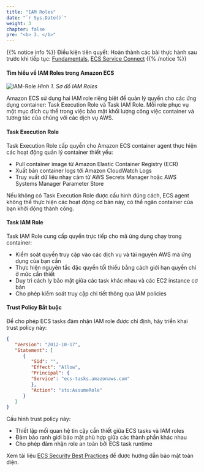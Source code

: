 ```yaml
---
title: "IAM Roles"
date: "`r Sys.Date()`"
weight: 3
chapter: false
pre: "<b> 3. </b>"
---
```


{{% notice info %}}
Điều kiện tiên quyết: Hoàn thành các bài thực hành sau trước khi tiếp tục: [Fundamentals](https://aws-fcj-ecs-workshop.github.io/Amazon-ECS-Immersion-Day/fundamentals/), [ECS Service Connect](https://aws-fcj-ecs-workshop.github.io/Amazon-ECS-Immersion-Day/networking/ecs-service-connect)
{{% /notice %}}

#### Tìm hiểu về IAM Roles trong Amazon ECS

![IAM-Role](/images/3-iam-roles/ECS-Lab-Networking-IAM-Role.png)
*Hình 1. Sơ đồ IAM Roles*

Amazon ECS sử dụng hai IAM role riêng biệt để quản lý quyền cho các ứng dụng container: Task Execution Role và Task IAM Role. Mỗi role phục vụ một mục đích cụ thể trong việc bảo mật khối lượng công việc container và tương tác của chúng với các dịch vụ AWS.

#### Task Execution Role

Task Execution Role cấp quyền cho Amazon ECS container agent thực hiện các hoạt động quản lý container thiết yếu:

- Pull container image từ Amazon Elastic Container Registry (ECR)
- Xuất bản container logs tới Amazon CloudWatch Logs
- Truy xuất dữ liệu nhạy cảm từ AWS Secrets Manager hoặc AWS Systems Manager Parameter Store

Nếu không có Task Execution Role được cấu hình đúng cách, ECS agent không thể thực hiện các hoạt động cơ bản này, có thể ngăn container của bạn khởi động thành công.

#### Task IAM Role

Task IAM Role cung cấp quyền trực tiếp cho mã ứng dụng chạy trong container:

- Kiểm soát quyền truy cập vào các dịch vụ và tài nguyên AWS mà ứng dụng của bạn cần
- Thực hiện nguyên tắc đặc quyền tối thiểu bằng cách giới hạn quyền chỉ ở mức cần thiết
- Duy trì cách ly bảo mật giữa các task khác nhau và các EC2 instance cơ bản
- Cho phép kiểm soát truy cập chi tiết thông qua IAM policies

#### Trust Policy Bắt buộc

Để cho phép ECS tasks đảm nhận IAM role được chỉ định, hãy triển khai trust policy này:

```json
{
   "Version": "2012-10-17",
   "Statement": [
      {
         "Sid": "",
         "Effect": "Allow",
         "Principal": {
         "Service": "ecs-tasks.amazonaws.com"
         },
         "Action": "sts:AssumeRole"
      }
   ]
}
```

Cấu hình trust policy này:
- Thiết lập mối quan hệ tin cậy cần thiết giữa ECS tasks và IAM roles
- Đảm bảo ranh giới bảo mật phù hợp giữa các thành phần khác nhau
- Cho phép đảm nhận role an toàn bởi ECS task runtime

Xem tài liệu [ECS Security Best Practices](https://docs.aws.amazon.com/AmazonECS/latest/developerguide/security.html) để được hướng dẫn bảo mật toàn diện.